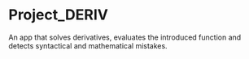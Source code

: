 # Project_DERIV
An app that solves derivatives, evaluates the introduced function and detects syntactical and mathematical mistakes.
